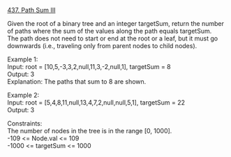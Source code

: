 [437. Path Sum III](https://leetcode.com/problems/path-sum-iii/)




Given the root of a binary tree and an integer targetSum, return the number of paths where the sum of the values along the path equals targetSum.                 
The path does not need to start or end at the root or a leaf, but it must go downwards (i.e., traveling only from parent nodes to child nodes).                

Example 1:            
Input: root = [10,5,-3,3,2,null,11,3,-2,null,1], targetSum = 8             
Output: 3              
Explanation: The paths that sum to 8 are shown.               

Example 2:            
Input: root = [5,4,8,11,null,13,4,7,2,null,null,5,1], targetSum = 22              
Output: 3              

Constraints:            
The number of nodes in the tree is in the range [0, 1000].           
-109 <= Node.val <= 109            
-1000 <= targetSum <= 1000              
